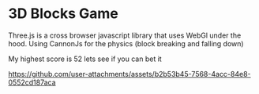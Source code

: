 # 3D Blocks Game

Three.js is a cross browser javascript library that uses WebGl under the hood.
Using CannonJs for the physics (block breaking and falling down)

My highest score is 52 lets see if you can bet it 




https://github.com/user-attachments/assets/b2b53b45-7568-4acc-84e8-0552cd187aca

